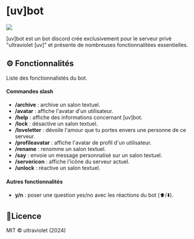 # [uv]bot 

![](https://dxnuv.github.io/uv-bot/images/uvpng-180x.png)

[uv]bot est un bot discord crée exclusivement pour le serveur privé "ultraviolet [uv]" et présente de nombreuses fonctionnalitées essentielles.



## ⚙️ Fonctionnalités
Liste des fonctionnalistés du bot.
#### Commandes slash
- **/archive** : archive un salon textuel.
- **/avatar** : affiche l'avatar d'un utilisateur.
- **/help** : affiche des informations concernant [uv]bot.
- **/lock** : désactive un salon textuel.
- **/loveletter** : dévoile l'amour que tu portes envers une personne de ce serveur.
- **/profileavatar** : affiche l'avatar de profil d'un utilisateur.
- **/rename** : renomme un salon textuel.
- **/say** : envoie un message personnalisé sur un salon textuel.
- **/servericon** : affiche l'icône du serveur actuel.
- **/unlock** : réactive un salon textuel.
#### Autres fonctionnalités
- **y/n** : poser une question yes/no avec les réactions du bot (⬆️/⬇️).
## 📝Licence
  MIT © ultraviolet (2024)
